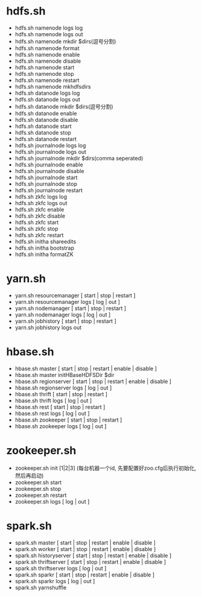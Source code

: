 # hdfs.sh
  - hdfs.sh namenode logs log
  - hdfs.sh namenode logs out
  - hdfs.sh namenode mkdir $dirs(逗号分割)
  - hdfs.sh namenode format
  - hdfs.sh namenode enable
  - hdfs.sh namenode disable
  - hdfs.sh namenode start
  - hdfs.sh namenode stop
  - hdfs.sh namenode restart
  - hdfs.sh namenode mkhdfsdirs
  - hdfs.sh datanode logs log
  - hdfs.sh datanode logs out
  - hdfs.sh datanode mkdir $dirs(逗号分割)
  - hdfs.sh datanode enable
  - hdfs.sh datanode disable
  - hdfs.sh datanode start
  - hdfs.sh datanode stop
  - hdfs.sh datanode restart
  - hdfs.sh journalnode logs log
  - hdfs.sh journalnode logs out
  - hdfs.sh journalnode mkdir $dirs(comma seperated)
  - hdfs.sh journalnode enable
  - hdfs.sh journalnode disable
  - hdfs.sh journalnode start
  - hdfs.sh journalnode stop
  - hdfs.sh journalnode restart
  - hdfs.sh zkfc logs log
  - hdfs.sh zkfc logs out
  - hdfs.sh zkfc enable
  - hdfs.sh zkfc disable
  - hdfs.sh zkfc start
  - hdfs.sh zkfc stop
  - hdfs.sh zkfc restart
  - hdfs.sh initha shareedits
  - hdfs.sh initha bootstrap
  - hdfs.sh initha formatZK

# yarn.sh
  - yarn.sh resourcemanager [ start | stop | restart ]
  - yarn.sh resourcemanager logs [ log | out ]
  - yarn.sh nodemanager [ start | stop | restart ]
  - yarn.sh nodemanager logs [ log | out ]
  - yarn.sh jobhistory [ start | stop | restart ]
  - yarn.sh jobhistory logs out

# hbase.sh
  - hbase.sh master [ start | stop | restart | enable | disable ]
  - hbase.sh master initHBaseHDFSDir $dir
  - hbase.sh regionserver [ start | stop | restart | enable | disable ]
  - hbase.sh regionserver logs [ log | out ]
  - hbase.sh thrift [ start | stop | restart ]
  - hbase.sh thrift logs [ log | out ]
  - hbase.sh rest [ start | stop | restart ]
  - hbase.sh rest logs [ log | out ]
  - hbase.sh zookeeper [ start | stop | restart ]
  - hbase.sh zookeeper logs [ log | out ]

# zookeeper.sh
  - zookeeper.sh init [1|2|3] (每台机器一个id, 先要配置好zoo.cfg后执行初始化, 然后再启动)
  - zookeeper.sh start
  - zookeeper.sh stop
  - zookeeper.sh restart
  - zookeeper.sh logs [ log | out ]

# spark.sh
  - spark.sh master [ start | stop | restart | enable | disable ]
  - spark.sh worker [ start | stop | restart | enable | disable ]
  - spark.sh historyserver [ start | stop | restart | enable | disable ]
  - spark.sh thriftserver [ start | stop | restart | enable | disable ]
  - spark.sh thriftserver logs [ log | out ]
  - spark.sh sparkr [ start | stop | restart | enable | disable ]
  - spark.sh sparkr logs [ log | out ]
  - spark.sh yarnshuffle





